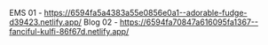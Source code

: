 EMS 01 - https://6594fa5a4383a55e0856e0a1--adorable-fudge-d39423.netlify.app/
Blog 02 - https://6594fa70847a616095fa1367--fanciful-kulfi-86f67d.netlify.app/
